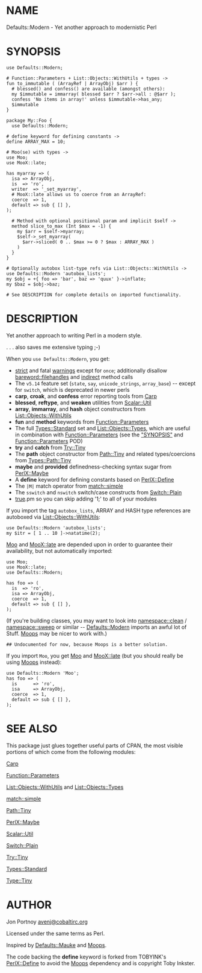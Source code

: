 # NAME

Defaults::Modern - Yet another approach to modernistic Perl

# SYNOPSIS

    use Defaults::Modern;

    # Function::Parameters + List::Objects::WithUtils + types ->
    fun to_immutable ( (ArrayRef | ArrayObj) $arr ) {
      # blessed() and confess() are available (amongst others):
      my $immutable = immarray( blessed $arr ? $arr->all : @$arr );
      confess 'No items in array!' unless $immutable->has_any;
      $immutable
    }

    package My::Foo {
      use Defaults::Modern;

    # define keyword for defining constants ->
    define ARRAY_MAX = 10;

    # Moo(se) with types ->
    use Moo;
    use MooX::late;

    has myarray => (
      isa => ArrayObj,
      is  => 'ro',
      writer  => '_set_myarray',
      # MooX::late allows us to coerce from an ArrayRef:
      coerce  => 1,
      default => sub { [] },
    );

      # Method with optional positional param and implicit $self ->
      method slice_to_max (Int $max = -1) {
        my $arr = $self->myarray;
        $self->_set_myarray( 
          $arr->sliced( 0 .. $max >= 0 ? $max : ARRAY_MAX )
        )
      }
    }

    # Optionally autobox list-type refs via List::Objects::WithUtils ->
    use Defaults::Modern 'autobox_lists';
    my $obj = +{ foo => 'bar', baz => 'quux' }->inflate;
    my $baz = $obj->baz;

    # See DESCRIPTION for complete details on imported functionality.

# DESCRIPTION

Yet another approach to writing Perl in a modern style.

. . . also saves me extensive typing ;-)

When you `use Defaults::Modern`, you get:

- [strict](http://search.cpan.org/perldoc?strict) and fatal [warnings](http://search.cpan.org/perldoc?warnings) except for `once`; additionally disallow
[bareword::filehandles](http://search.cpan.org/perldoc?bareword::filehandles) and [indirect](http://search.cpan.org/perldoc?indirect) method calls
- The `v5.14` feature set (`state`, `say`, `unicode_strings`, `array_base`) -- except for
`switch`, which is deprecated in newer perls
- __carp__, __croak__, and __confess__ error reporting tools from [Carp](http://search.cpan.org/perldoc?Carp)
- __blessed__, __reftype__, and __weaken__ utilities from [Scalar::Util](http://search.cpan.org/perldoc?Scalar::Util)
- __array__, __immarray__, and __hash__ object constructors from
[List::Objects::WithUtils](http://search.cpan.org/perldoc?List::Objects::WithUtils)
- __fun__ and __method__ keywords from [Function::Parameters](http://search.cpan.org/perldoc?Function::Parameters)
- The full [Types::Standard](http://search.cpan.org/perldoc?Types::Standard) set and [List::Objects::Types](http://search.cpan.org/perldoc?List::Objects::Types), which are useful
in combination with [Function::Parameters](http://search.cpan.org/perldoc?Function::Parameters) (see the ["SYNOPSIS"](#SYNOPSIS) and
[Function::Parameters](http://search.cpan.org/perldoc?Function::Parameters) POD)
- __try__ and __catch__ from [Try::Tiny](http://search.cpan.org/perldoc?Try::Tiny)
- The __path__ object constructor from [Path::Tiny](http://search.cpan.org/perldoc?Path::Tiny) and related types/coercions
from [Types::Path::Tiny](http://search.cpan.org/perldoc?Types::Path::Tiny)
- __maybe__ and __provided__ definedness-checking syntax sugar from [PerlX::Maybe](http://search.cpan.org/perldoc?PerlX::Maybe)
- A __define__ keyword for defining constants based on [PerlX::Define](http://search.cpan.org/perldoc?PerlX::Define)
- The `|M|` match operator from [match::simple](http://search.cpan.org/perldoc?match::simple)
- The `sswitch` and `nswitch` switch/case constructs from [Switch::Plain](http://search.cpan.org/perldoc?Switch::Plain)
- [true](http://search.cpan.org/perldoc?true).pm so you can skip adding '1;' to all of your modules

If you import the tag `autobox_lists`, ARRAY and HASH type references are autoboxed
via [List::Objects::WithUtils](http://search.cpan.org/perldoc?List::Objects::WithUtils):

    use Defaults::Modern 'autobox_lists';
    my $itr = [ 1 .. 10 ]->natatime(2);

[Moo](http://search.cpan.org/perldoc?Moo) and [MooX::late](http://search.cpan.org/perldoc?MooX::late) are depended upon in order to guarantee their
availability, but not automatically imported:

    use Moo;
    use MooX::late;
    use Defaults::Modern;

    has foo => (
      is  => 'ro',
      isa => ArrayObj,
      coerce  => 1,
      default => sub { [] },
    );

(If you're building classes, you may want to look into [namespace::clean](http://search.cpan.org/perldoc?namespace::clean) /
[namespace::sweep](http://search.cpan.org/perldoc?namespace::sweep) or similar -- [Defaults::Modern](http://search.cpan.org/perldoc?Defaults::Modern) imports an awful lot of
Stuff. [Moops](http://search.cpan.org/perldoc?Moops) may be nicer to work with.)

    ## Undocumented for now, because Moops is a better solution.

If you import `Moo`, you get [Moo](http://search.cpan.org/perldoc?Moo) and [MooX::late](http://search.cpan.org/perldoc?MooX::late) (but you should really
be using [Moops](http://search.cpan.org/perldoc?Moops) instead):

    use Defaults::Modern 'Moo';
    has foo => (
      is      => 'ro',
      isa     => ArrayObj,
      coerce  => 1,
      default => sub { [] },
    );

# SEE ALSO

This package just glues together useful parts of CPAN, the
most visible portions of which come from the following modules:

[Carp](http://search.cpan.org/perldoc?Carp)

[Function::Parameters](http://search.cpan.org/perldoc?Function::Parameters)

[List::Objects::WithUtils](http://search.cpan.org/perldoc?List::Objects::WithUtils) and [List::Objects::Types](http://search.cpan.org/perldoc?List::Objects::Types)

[match::simple](http://search.cpan.org/perldoc?match::simple)

[Path::Tiny](http://search.cpan.org/perldoc?Path::Tiny)

[PerlX::Maybe](http://search.cpan.org/perldoc?PerlX::Maybe)

[Scalar::Util](http://search.cpan.org/perldoc?Scalar::Util)

[Switch::Plain](http://search.cpan.org/perldoc?Switch::Plain)

[Try::Tiny](http://search.cpan.org/perldoc?Try::Tiny)

[Types::Standard](http://search.cpan.org/perldoc?Types::Standard)

[Type::Tiny](http://search.cpan.org/perldoc?Type::Tiny)

# AUTHOR

Jon Portnoy <avenj@cobaltirc.org>

Licensed under the same terms as Perl.

Inspired by [Defaults::Mauke](http://search.cpan.org/perldoc?Defaults::Mauke) and [Moops](http://search.cpan.org/perldoc?Moops).

The code backing the __define__ keyword is forked from TOBYINK's
[PerlX::Define](http://search.cpan.org/perldoc?PerlX::Define) to avoid the [Moops](http://search.cpan.org/perldoc?Moops) dependency and is copyright Toby
Inkster.

